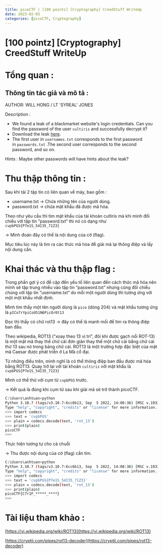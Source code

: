 ```yaml
---
title: picoCTF | [100 pointz] [Cryptography] CreedStuff WriteUp
date: 2023-02-03
categories: [picoCTF, Cryptography]
---
```





# [100 pointz] [Cryptography] CreedStuff WriteUp

# Tổng quan :

## Thông tin tác giả và mô tả :

AUTHOR: WILL HONG / LT 'SYREAL' JONES

Description : 

- We found a leak of a blackmarket website's login credentials. Can you find the password of the user `cultiris` and successfully decrypt it?
- Download the leak [here](https://artifacts.picoctf.net/c/534/leak.tar).
- The first user in `usernames.txt` corresponds to the first password in `passwords.txt` .The second user corresponds to the second password, and so on.

Hints : Maybe other passwords will have hints about the leak?

# Thu thập thông tin :

Sau khi tải 2 tập tin có liên quan về máy, bao gồm :

- username.txt → Chứa những tên của người dùng.
- password.txt → chứa mật khẩu đã được mã hóa.

Theo như yêu cầu thì tìm mật khẩu của tài khoản cultiris mà khi mình đối chiếu với tập tin “password.txt” thì nó có dạng như `cvpbPGS{P7e1S_54I35_71Z3}`

→ Mình đoán đây có thể là nội dung của cờ (flag).

Mục tiêu lúc này là tìm ra các thức mã hóa để giải mã lại thông điệp và lấy nội dung cần.

# Khai thác và thu thập flag :

Trong phần gợi ý có đề cập đến yếu tố liên quan đến cách thức mã hóa nên mình sẽ tập trung nhiều vào tập tin “password.txt” nhưng cũng đối chiếu chúng với tập tin “username.txt” do mỗi một người dùng thì tương ứng với một một khẩu nhất định.

Mình tìm thấy một tên người dùng là `pico` (dòng 204) và mật khẩu tương ứng là `pICo7rYpiCoU51N6PicOr0t13`

Đọc thì thấy có chữ rot13 → đây có thể là manh mối để tìm ra thông điệp ban đầu.

Theo wikipedia, ROT13 ("xoay theo 13 vị trí", đôi khi được gạch nối ROT-13) là một mật mã thay thế chữ cái đơn giản thay thế một chữ cái bằng chữ cái thứ 13 sau nó trong bảng chữ cái. ROT13 là một trường hợp đặc biệt của mật mã Caesar được phát triển ở La Mã cổ đại.

Từ những điều trên, mình nghĩ là có thể thông điệp ban đầu được mã hóa bằng ROT13. Quay trở lại với tài khoản `cultiris` với mật khẩu là `cvpbPGS{P7e1S_54I35_71Z3}` 

Mình có thể thử với cụm từ `cvpbPGS` trước.

→ Kết quả là đúng khi cụm từ sau khi giải mã sẽ trở thành picoCTF.

```bash
C:\Users\anhtuan>python
Python 3.10.7 (tags/v3.10.7:6cc6b13, Sep  5 2022, 14:08:36) [MSC v.1933 64 bit (AMD64)] on win32
Type "help", "copyright", "credits" or "license" for more information.
>>> import codecs
>>> text = 'cvpbPGS'
>>> plain = codecs.decode(text, 'rot_13')
>>> print(plain)
picoCTF
>>>
```

Thực hiện tương tự cho cả chuỗi 

→ Thu được nội dung của cờ (flag) cần tìm.

```bash
C:\Users\anhtuan>python
Python 3.10.7 (tags/v3.10.7:6cc6b13, Sep  5 2022, 14:08:36) [MSC v.1933 64 bit (AMD64)] on win32
Type "help", "copyright", "credits" or "license" for more information.
>>> import codecs
>>> text = 'cvpbPGS{P7e1S_54I35_71Z3}'
>>> plain = codecs.decode(text, 'rot_13')
>>> print(plain)
picoCTF{C7r1F_*****_****}
>>>
```

# Tài liệu tham khảo :

[https://vi.wikipedia.org/wiki/ROT13](https://vi.wikipedia.org/wiki/ROT13)

[https://cryptii.com/pipes/rot13-decoder](https://cryptii.com/pipes/rot13-decoder)